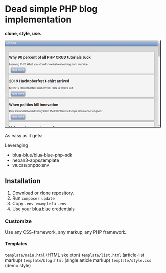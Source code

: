 # Dead simple PHP blog implementation

**clone, style, use.**

![demo](template/demo.gif)

As easy as it gets:

Leveraging 
- blua-blue/blua-blue-php-sdk
- neoan3-apps/template
- vlucas/phpdotenv

## Installation

1. Download or clone repository. 
2. Run `composer update`
3. Copy `.env_example` to `.env`
4. Use your [blua.blue](https://blua.blue) credentials

### Customize

Use any CSS-framework, any markup, any PHP framework. 

#### Templates

`template/main.html` (HTML skeleton)
`template/list.html` (article-list markup)
`template/blog.html` (single article markup)
`template/style.css` (demo style)